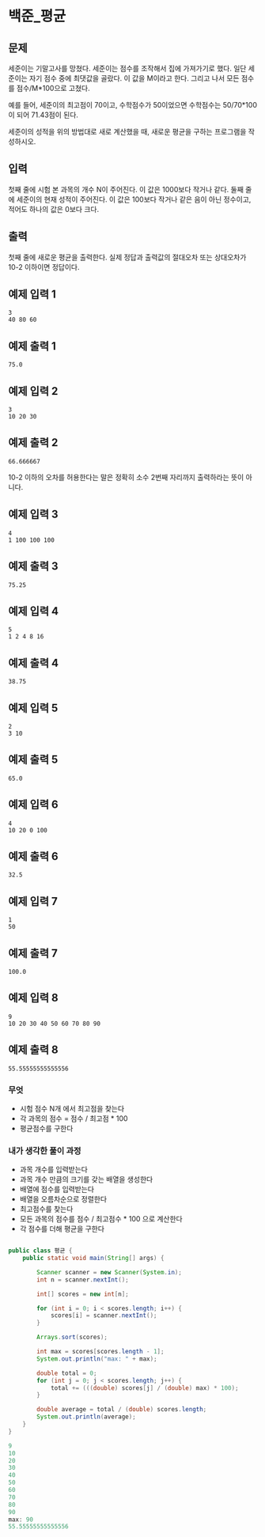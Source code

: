 # 백준_평균

## 문제

세준이는 기말고사를 망쳤다. 세준이는 점수를 조작해서 집에 가져가기로 했다. 일단 세준이는 자기 점수 중에 최댓값을 골랐다. 이 값을 M이라고 한다. 그리고 나서 모든 점수를 점수/M*100으로 고쳤다.

예를 들어, 세준이의 최고점이 70이고, 수학점수가 50이었으면 수학점수는 50/70*100이 되어 71.43점이 된다.

세준이의 성적을 위의 방법대로 새로 계산했을 때, 새로운 평균을 구하는 프로그램을 작성하시오.

## 입력

첫째 줄에 시험 본 과목의 개수 N이 주어진다. 이 값은 1000보다 작거나 같다. 둘째 줄에 세준이의 현재 성적이 주어진다. 이 값은 100보다 작거나 같은 음이 아닌 정수이고, 적어도 하나의 값은 0보다 크다.

## 출력

첫째 줄에 새로운 평균을 출력한다. 실제 정답과 출력값의 절대오차 또는 상대오차가 10-2 이하이면 정답이다.

## 예제 입력 1

```
3
40 80 60

```

## 예제 출력 1

```
75.0

```

## 예제 입력 2

```
3
10 20 30

```

## 예제 출력 2

```
66.666667

```

10-2 이하의 오차를 허용한다는 말은 정확히 소수 2번째 자리까지 출력하라는 뜻이 아니다.

## 예제 입력 3

```
4
1 100 100 100

```

## 예제 출력 3

```
75.25

```

## 예제 입력 4

```
5
1 2 4 8 16

```

## 예제 출력 4

```
38.75

```

## 예제 입력 5

```
2
3 10

```

## 예제 출력 5

```
65.0

```

## 예제 입력 6

```
4
10 20 0 100

```

## 예제 출력 6

```
32.5

```

## 예제 입력 7

```
1
50

```

## 예제 출력 7

```
100.0

```

## 예제 입력 8

```
9
10 20 30 40 50 60 70 80 90

```

## 예제 출력 8

```
55.55555555555556
```

### 무엇

- 시험 점수 N개  에서 최고점을 찾는다
- 각 과목의 점수 = 점수 / 최고점 * 100
- 평균점수를 구한다

### 내가 생각한 풀이 과정

- 과목 개수를 입력받는다
- 과목 개수 만큼의 크기를 갖는 배열을 생성한다
- 배열에 점수를 입력받는다
- 배열을 오름차순으로 정렬한다
- 최고점수를 찾는다
- 모든 과목의 점수를 점수 / 최고점수 * 100 으로 계산한다
- 각 점수를 더해 평균을 구한다


```java

public class 평균 {
    public static void main(String[] args) {

        Scanner scanner = new Scanner(System.in);
        int n = scanner.nextInt();

        int[] scores = new int[n];

        for (int i = 0; i < scores.length; i++) {
            scores[i] = scanner.nextInt();
        }

        Arrays.sort(scores);

        int max = scores[scores.length - 1];
        System.out.println("max: " + max);

        double total = 0;
        for (int j = 0; j < scores.length; j++) {
            total += (((double) scores[j] / (double) max) * 100);
        }

        double average = total / (double) scores.length;
        System.out.println(average);
    }
}
```

```java
9
10
20
30
40
50
60
70
80
90
max: 90
55.55555555555556
```